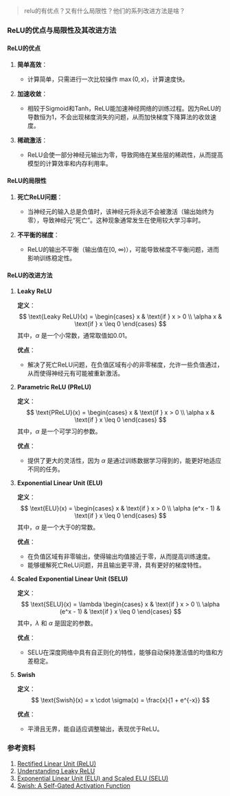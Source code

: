 > relu的有优点？又有什么局限性？他们的系列改进方法是啥？


### ReLU的优点与局限性及其改进方法

#### ReLU的优点

1. **简单高效**：
   - 计算简单，只需进行一次比较操作 $\max(0, x)$，计算速度快。

2. **加速收敛**：
   - 相较于Sigmoid和Tanh，ReLU能加速神经网络的训练过程。因为ReLU的导数恒为1，不会出现梯度消失的问题，从而加快梯度下降算法的收敛速度。

3. **稀疏激活**：
   - ReLU会使一部分神经元输出为零，导致网络在某些层的稀疏性，从而提高模型的计算效率和内存利用率。

#### ReLU的局限性

1. **死亡ReLU问题**：
   - 当神经元的输入总是负值时，该神经元将永远不会被激活（输出始终为零），导致神经元“死亡”。这种现象通常发生在使用较大学习率时。

2. **不平衡的梯度**：
   - ReLU的输出不平衡（输出值在[0, ∞)），可能导致梯度不平衡问题，进而影响训练稳定性。

#### ReLU的改进方法

1. **Leaky ReLU**

   **定义**：
   $$
   \text{Leaky ReLU}(x) = \begin{cases} 
   x & \text{if } x > 0 \\
   \alpha x & \text{if } x \leq 0 
   \end{cases}
   $$
   其中，$\alpha$ 是一个小常数，通常取值如0.01。

   **优点**：
   - 解决了死亡ReLU问题，在负值区域有小的非零梯度，允许一些负值通过，从而使得神经元有可能被重新激活。

2. **Parametric ReLU (PReLU)**

   **定义**：
   $$
   \text{PReLU}(x) = \begin{cases} 
   x & \text{if } x > 0 \\
   \alpha x & \text{if } x \leq 0 
   \end{cases}
   $$
   其中，$\alpha$ 是一个可学习的参数。

   **优点**：
   - 提供了更大的灵活性，因为 $\alpha$ 是通过训练数据学习得到的，能更好地适应不同的任务。

3. **Exponential Linear Unit (ELU)**

   **定义**：
   $$
   \text{ELU}(x) = \begin{cases} 
   x & \text{if } x > 0 \\
   \alpha (e^x - 1) & \text{if } x \leq 0 
   \end{cases}
   $$
   其中，$\alpha$ 是一个大于0的常数。

   **优点**：
   - 在负值区域有非零输出，使得输出均值接近于零，从而提高训练速度。
   - 能够缓解死亡ReLU问题，并且输出更平滑，具有更好的梯度特性。

4. **Scaled Exponential Linear Unit (SELU)**

   **定义**：
   $$
   \text{SELU}(x) = \lambda \begin{cases} 
   x & \text{if } x > 0 \\
   \alpha (e^x - 1) & \text{if } x \leq 0 
   \end{cases}
   $$
   其中，$\lambda$ 和 $\alpha$ 是固定的参数。

   **优点**：
   - SELU在深度网络中具有自正则化的特性，能够自动保持激活值的均值和方差稳定。

5. **Swish**

   **定义**：
   $$
   \text{Swish}(x) = x \cdot \sigma(x) = \frac{x}{1 + e^{-x}}
   $$

   **优点**：
   - 平滑且无界，能自适应调整输出，表现优于ReLU。

### 参考资料

1. [Rectified Linear Unit (ReLU)](https://en.wikipedia.org/wiki/Rectifier_(neural_networks))
2. [Understanding Leaky ReLU](https://towardsdatascience.com/understanding-leaky-relu-and-why-you-should-use-it-a77b4c3f3c5d)
3. [Exponential Linear Unit (ELU) and Scaled ELU (SELU)](https://towardsdatascience.com/activation-functions-neural-networks-1cbd9f8d91d6)
4. [Swish: A Self-Gated Activation Function](https://arxiv.org/abs/1710.05941)